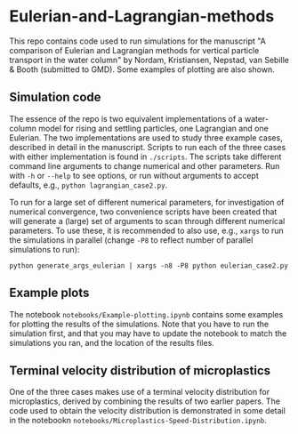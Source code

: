 # Eulerian-and-Lagrangian-methods

This repo contains code used to run simulations for the manuscript "A comparison of Eulerian and Lagrangian methods for vertical particle
transport in the water column" by Nordam, Kristiansen, Nepstad, van Sebille & Booth (submitted to GMD). Some examples of plotting are also shown.

## Simulation code

The essence of the repo is two equivalent implementations of a water-column model for rising and settling particles, one Lagrangian and one Eulerian. The two implementations are used to study three example cases, described in detail in the manuscript. Scripts to run each of the three cases with either implementation is found in ```./scripts```. The scripts take different command line arguments to change numerical and other parameters. Run with ```-h``` or ```--help``` to see options, or run without arguments to accept defaults, e.g., ```python lagrangian_case2.py```.

To run for a large set of different numerical parameters, for investigation of numerical convergence, two convenience scripts have been created that will generate a (large) set of arguments to scan through different numerical parameters. To use these, it is recommended to also use, e.g., ```xargs``` to run the simulations in parallel (change ```-P8``` to reflect number of parallel simulations to run):

```
python generate_args_eulerian | xargs -n8 -P8 python eulerian_case2.py
```

## Example plots

The notebook ```notebooks/Example-plotting.ipynb``` contains some examples for plotting the results of the simulations. Note that you have to run the simulation first, and that you may have to update the notebook to match the simulations you ran, and the location of the results files.

## Terminal velocity distribution of microplastics

One of the three cases makes use of a terminal velocity distribution for microplastics, derived by combining the results of two earlier papers. The code used to obtain the velocity distribution is demonstrated in some detail in the notebookn ```notebooks/Microplastics-Speed-Distribution.ipynb```.
